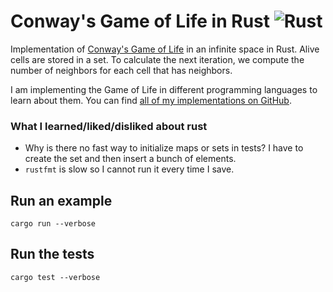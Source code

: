 # Conway's Game of Life in Rust ![Rust](https://github.com/domoritz/gameoflife-rust/workflows/Rust/badge.svg)

Implementation of [Conway's Game of Life](https://en.wikipedia.org/wiki/Conway's_Game_of_Life) in an infinite space in Rust. Alive cells are stored in a set. To calculate the next iteration, we compute the number of neighbors for each cell that has neighbors.

I am implementing the Game of Life in different programming languages to learn about them. You can find [all of my implementations on GitHub](https://github.com/domoritz?tab=repositories&q=gameoflife).


### What I learned/liked/disliked about rust

* Why is there no fast way to initialize maps or sets in tests? I have to create the set and then insert a bunch of elements.
* `rustfmt` is slow so I cannot run it every time I save.


## Run an example

```
cargo run --verbose
```

## Run the tests

```
cargo test --verbose
```
